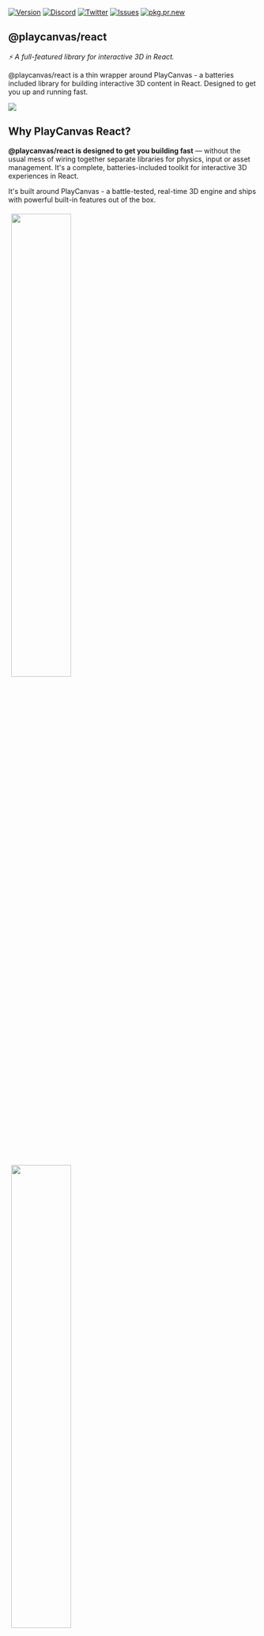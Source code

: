 [![Version](https://img.shields.io/npm/v/@playcanvas/react?style=flat&colorA=333333&colorB=444444)](https://www.npmjs.com/package/@playcanvas/react)
[![Discord](https://img.shields.io/discord/740090768164651008?style=flat&colorA=333333&colorB=444444&label=discord&logo=discord&logoColor=ffffff)](https://discord.com/channels/408617316415307776/408617316415307778)
[![Twitter](https://img.shields.io/twitter/follow/playcanvas?label=%40playcanvas&style=flat&colorA=333333&colorB=333333&logo=x&logoColor=ffffff)](https://x.com/playcanvas)
[![Issues](https://img.shields.io/github/issues/playcanvas/react?style=flat&colorA=333333&colorB=444444)](https://github.com/playcanvas/react)
[![pkg.pr.new](https://pkg.pr.new/badge/playcanvas/react)](https://pkg.pr.new/~/playcanvas/react)

## @playcanvas/react
_⚡ A full-featured library for interactive 3D in React._

@playcanvas/react is a thin wrapper around PlayCanvas - a batteries included library for building interactive 3D content in React. Designed to get you up and running fast.

<img src="https://github.com/user-attachments/assets/4e652314-8540-41ba-ba90-7ffba9f1731d" />

## Why PlayCanvas React?

**@playcanvas/react is designed to get you building fast** — without the usual mess of wiring together separate libraries for physics, input or asset management. It's a complete, batteries-included toolkit for interactive 3D experiences in React.

It's built around PlayCanvas - a battle-tested, real-time 3D engine and ships with powerful built-in features out of the box.

<p>  
  <a href="https://playcanvas-react.vercel.app/examples/motion">
    <img src="https://github.com/user-attachments/assets/f7be5ba5-69ae-454e-b730-f37a4b4f37ef" width="49%" style="margin: 6px;" />
  </a>
  <a href="https://playcanvas-react.vercel.app/examples/model-viewer">
    <img src="https://github.com/user-attachments/assets/fc90d53e-0d7f-485a-9d14-855d1662bc89" width="49%" style="margin: 6px;" />
  </a>
  <a href="https://playcanvas-react.vercel.app/examples/physics">
    <img src="https://github.com/user-attachments/assets/084fc21a-8efa-4967-9e50-e9520a627e8c" width="49%" style="margin: 6px;" />
  </a>
  <a href="https://stackblitz.com/edit/pc-react-tick-tock?file=src%2FScene.tsx">
    <img src="https://github.com/user-attachments/assets/66eab2db-197f-4f66-b159-cf62eba8a928" width="49%" style="margin: 6px;" />
  </a>
</p>

### Features

- 🎭 Simple Scene API
- ⏳ Suspenseful Asset loading
- ️👆 Pointer Events
- 🛠️ Physics out of the box
- ⚡ Script component
- 🏗️ Entity Component System

## Getting Started

⚡ Start building in minutes with our [playcanvas-react.app/new](https://playcanvas-react.vercel.app/new) template.

Install with your favorite package manager...

```bash
npm install @playcanvas/react playcanvas
```

You can also clone the following starter template.

```bash copy
git clone https://github.com/marklundin/playcanvas-react-template.git
```

### Show me the code

Here's how you render a sphere. 

```jsx
import { Application, Entity } from '@playcanvas/react';
import { Camera, Render } from '@playcanvas/react/components';
import { OrbitControls } from '@playcanvas/react/scripts';

export function AssetViewer() {
  return (
    <Application>
      <Entity position={[0, 2, 0]}>
        <Camera />
        <OrbitControls />
      </Entity>
      <Render type="sphere"/>
    </Application>
  );
};
```

Et voilà! ✨

## Ready to build something?

Now you've got the tools you're ready to start building. Start with the [Getting Started](https://developer.playcanvas.com/user-manual/playcanvas-react/getting-started) for a step-by-step intro, or jump straight into the [Playground](https://playcanvas-react.vercel.app/examples) to explore real examples in action.

- [Hello World](https://playcanvas-react.vercel.app/examples/hello-world)
- [Loading a 3d model](https://playcanvas-react.vercel.app/examples/load-a-3D-model)
- [Interaction](https://playcanvas-react.vercel.app/examples/pointer-events)
- [Physics](https://playcanvas-react.vercel.app/examples/physics)
- [Splats](https://playcanvas-react.vercel.app/examples/splats)

You can also jump straight into the [docs](https://developer.playcanvas.com/user-manual/playcanvas-react) or [api](https://developer.playcanvas.com/user-manual/playcanvas-react/api).

## Who’s building with @playcanvas/react?

Developers and studios are already using @playcanvas/react in production

- ⚡ [Snap AI](ai.snap.com) uses @playcanvas/react to build real-time 3D interfaces inside their next-gen tools.
- [GSplat Share](https://gsplat.org/) – Share your splats with optional time-limited and password-protected links.
- ✨ Your project here? [Submit a PR](https://github.com/playcanvas/react/compare) and we’ll feature it below.

## AI assisted editors

To get your IDE up to speed, you can install the latest MDC rules for cursor. Or [grab them here](https://developer.playcanvas.com/user-manual/playcanvas-react/rules) to add them manually.

```bash
mkdir -p .cursor/rules && curl -s https://developer.playcanvas.com/user-manual/playcanvas-react/rules -o .cursor/rules/playcanvas-react.mdc
```

## Contributing

If you want to build the repo from scratch, check out the following. The monorepo is split into 3 main packages:

- [@playcanvas/react](/packages/lib) - This contains the main react library
- [@playcanvas/blocks](/packages/blocks) - High level React components for common 3D use cases
- [@playcanvas/docs](/packages/docs) - The Documentation site.

If you want to run this entire project locally, including docs just `npm install` and `npm run dev` from the root of the monorepo. This will install and build all the local dependencies and run a local webserver of the docs. 

You can make changes to either the react or blocks lib and build them locally by doing `npm run build:lib` or `npm run build:blocks` respectively.

All contributions are welcome :heart:

